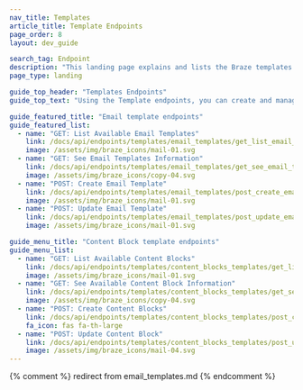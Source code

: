 ```yaml
---
nav_title: Templates
article_title: Template Endpoints
page_order: 8
layout: dev_guide

search_tag: Endpoint
description: "This landing page explains and lists the Braze templates endpoints for email and email Content Blocks."
page_type: landing

guide_top_header: "Templates Endpoints"
guide_top_text: "Using the Template endpoints, you can create and manage your templates for email and Content Blocks. <br><br> Looking for more guidance on creating templates for email and Content Blocks? Check out our dedicated for <a href='/docs/user_guide/message_building_by_channel/email/templates/'>Email Templates section</a> and <a href='/docs/user_guide/engagement_tools/templates_and_media/content_blocks/'>Content Blocks article</a>."

guide_featured_title: "Email template endpoints"
guide_featured_list:
  - name: "GET: List Available Email Templates"
    link: /docs/api/endpoints/templates/email_templates/get_list_email_templates/
    image: /assets/img/braze_icons/mail-01.svg
  - name: "GET: See Email Templates Information"
    link: /docs/api/endpoints/templates/email_templates/get_see_email_template_information/
    image: /assets/img/braze_icons/copy-04.svg
  - name: "POST: Create Email Template"
    link: /docs/api/endpoints/templates/email_templates/post_create_email_template/
    image: /assets/img/braze_icons/mail-01.svg
  - name: "POST: Update Email Template"
    link: /docs/api/endpoints/templates/email_templates/post_update_email_template/
    image: /assets/img/braze_icons/mail-01.svg

guide_menu_title: "Content Block template endpoints"
guide_menu_list:
  - name: "GET: List Available Content Blocks"
    link: /docs/api/endpoints/templates/content_blocks_templates/get_list_email_content_blocks/
    image: /assets/img/braze_icons/mail-01.svg
  - name: "GET: See Available Content Block Information"
    link: /docs/api/endpoints/templates/content_blocks_templates/get_see_email_content_blocks_information/
    image: /assets/img/braze_icons/copy-04.svg
  - name: "POST: Create Content Blocks"
    link: /docs/api/endpoints/templates/content_blocks_templates/post_create_email_content_block/
    fa_icon: fas fa-th-large
  - name: "POST: Update Content Block"
    link: /docs/api/endpoints/templates/content_blocks_templates/post_update_content_block/
    image: /assets/img/braze_icons/mail-04.svg
---
```

{% comment %}
redirect from email_templates.md
{% endcomment %}
